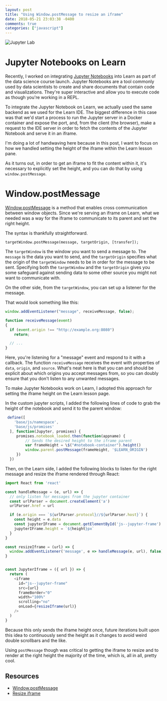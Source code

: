 ```yaml
---
layout: post
title: "Using Window.postMessage to resize an iframe"
date: 2018-05-21 23:03:38 -0400
comments: true
categories: ["javascript"]
---
```


![Jupyter
Lab](https://s3-us-west-2.amazonaws.com/talum.github.io/jupyter_lab.gif)

# Jupyter Notebooks on Learn
Recently, I worked on integrating [Jupyter Notebooks](http://jupyter.org/)
into Learn as part of the data science course launch. Jupyter Notebooks are a tool commonly used by data scientists
to create and share documents that contain code and visualizations. They're
super interactive and allow you to execute code as though you're working in
a REPL.

To integrate the Jupyter Notebook on Learn, we actually used the same
backend as we used for the Learn IDE. The biggest difference in this case
was that we'd start a process to run the Jupyter server in a Docker
container and expose the port, and, from the
client (the browser), make a request to the IDE server in order to fetch the
contents of the Jupyter Notebook and serve it in an iframe.

I'm doing a lot of handwaving here because in this post, I want to focus on
how we handled setting the height of the iframe within the Learn lesson
pane.

As it turns out, in order to get an iframe to fit the content within it,
it's necessary to explicitly set the height, and you can do that by using
`window.postMessage`.

# Window.postMessage
[Window.postMessage](https://developer.mozilla.org/en-US/docs/Web/API/Window/postMessage)
is a method that enables cross communication between window objects. Since
we're serving an iframe on Learn, what we needed was a way for the iframe to
communicate to its parent and set the right height.

The syntax is thankfully straightforward.

```
targetWindow.postMessage(message, targetOrigin, [transfer]);
```

The `targetWindow` is the window you want to send a message to. The
`message` is the data you want to send, and the `targetOrigin` specifies
what the origin of the `targetWindow` needs to be in order for the message
to be sent. Specifying both the `targetWindow` and the `targetOrigin` gives
you some safeguard against sending data to some other source you might not
want to communicate with.

On the other side, from the `targetWindow`, you can set up a listener for
the message.

That would look something like this:

```javascript
window.addEventListener("message", receiveMessage, false);

function receiveMessage(event)
{
  if (event.origin !== "http://example.org:8080")
    return;

  // ...
}

```

Here, you're listening for a "message" event and respond to it with a
callback. The function `receiveMessage` receives the event with properties
of `data`, `origin`, and `source`. What's neat here is that you can and
should be explicit about which origins you accept messages from, so you can
doubly ensure that you don't listen to any unwanted messages.

To make Jupyter Notebooks work on Learn, I adopted this approach for setting
the iframe height on the Learn lesson page.

In the custom jupyter scripts, I added the following lines of code to grab
the height of the notebook and send it to the parent window:

```javascript
 define([
    'base/js/namespace',
    'base/js/promises'
  ], function(Jupyter, promises) {
     promises.notebook_loaded.then(function(appname) {
         // Sends the desired height to the iframe parent
         var frameHeight = \$("#notebook-container").height()
         window.parent.postMessage(frameHeight, '$LEARN_ORIGIN')
     })
  })
```

Then, on the Learn side, I added the following blocks to listen for the
right message and resize the iframe rendered through React:

```javascript
import React from 'react'

const handleMessage = (e, url) => {
  // only listen for messages from the jupyter container
  const urlParser = document.createElement('a')
  urlParser.href = url

  if (e.origin === `${urlParser.protocol}//${urlParser.host}`) {
    const height = e.data
    const jupyterIFrame = document.getElementById('js--jupyter-frame')
    jupyterIFrame.height = `${height}px`
  }
}

const resizeIframe = (url) => {
  window.addEventListener('message', e => handleMessage(e, url), false)
}


const JupyterIframe = ({ url }) => {
  return (
    <iframe
      id="js--jupyter-frame"
      src={url}
      frameBorder="0"
      width="100%"
      scrolling="no"
      onLoad={resizeIframe(url)}
    />
  )
}
```

Because this only sends the iframe height once, future iterations built upon
this idea to continuously send the height as it changes to avoid weird
double scrollbars and the like.

Using `postMessage` though was critical to getting the iframe to resize and
to render at the right height the majority of the time, which is, all in
all, pretty cool.

## Resources
- [Window.postMessage](https://developer.mozilla.org/en-US/docs/Web/API/Window/postMessage)
- [Resize
  iframe](https://stackoverflow.com/questions/819416/adjust-width-height-of-iframe-to-fit-with-content-in-it)
